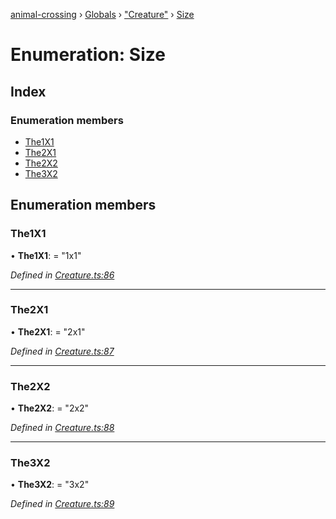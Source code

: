 [animal-crossing](../README.md) › [Globals](../globals.md) › ["Creature"](../modules/_creature_.md) › [Size](_creature_.size.md)

# Enumeration: Size

## Index

### Enumeration members

* [The1X1](_creature_.size.md#the1x1)
* [The2X1](_creature_.size.md#the2x1)
* [The2X2](_creature_.size.md#the2x2)
* [The3X2](_creature_.size.md#the3x2)

## Enumeration members

###  The1X1

• **The1X1**: = "1x1"

*Defined in [Creature.ts:86](https://github.com/Norviah/animal-crossing/blob/577801d/module/types/Creature.ts#L86)*

___

###  The2X1

• **The2X1**: = "2x1"

*Defined in [Creature.ts:87](https://github.com/Norviah/animal-crossing/blob/577801d/module/types/Creature.ts#L87)*

___

###  The2X2

• **The2X2**: = "2x2"

*Defined in [Creature.ts:88](https://github.com/Norviah/animal-crossing/blob/577801d/module/types/Creature.ts#L88)*

___

###  The3X2

• **The3X2**: = "3x2"

*Defined in [Creature.ts:89](https://github.com/Norviah/animal-crossing/blob/577801d/module/types/Creature.ts#L89)*
